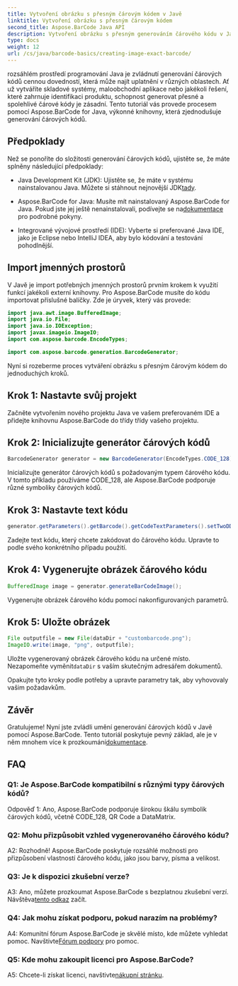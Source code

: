 ```yaml
---
title: Vytvoření obrázku s přesným čárovým kódem v Javě
linktitle: Vytvoření obrázku s přesným čárovým kódem
second_title: Aspose.BarCode Java API
description: Vytvoření obrázku s přesným generováním čárového kódu v Javě pomocí Aspose.BarCode. Snadno vytvořte vlastní čárové kódy. Prozkoumejte dokumentaci, stáhněte si ji a získejte podporu.
type: docs
weight: 12
url: /cs/java/barcode-basics/creating-image-exact-barcode/
---
```

rozsáhlém prostředí programování Java je zvládnutí generování čárových kódů cennou dovedností, která může najít uplatnění v různých oblastech. Ať už vytváříte skladové systémy, maloobchodní aplikace nebo jakékoli řešení, které zahrnuje identifikaci produktu, schopnost generovat přesné a spolehlivé čárové kódy je zásadní. Tento tutoriál vás provede procesem pomocí Aspose.BarCode for Java, výkonné knihovny, která zjednodušuje generování čárových kódů.

## Předpoklady

Než se ponoříte do složitosti generování čárových kódů, ujistěte se, že máte splněny následující předpoklady:

-  Java Development Kit (JDK): Ujistěte se, že máte v systému nainstalovanou Java. Můžete si stáhnout nejnovější JDK[tady](https://www.oracle.com/java/technologies/javase-downloads.html).

-  Aspose.BarCode for Java: Musíte mít nainstalovaný Aspose.BarCode for Java. Pokud jste jej ještě nenainstalovali, podívejte se na[dokumentace](https://reference.aspose.com/barcode/java/) pro podrobné pokyny.

- Integrované vývojové prostředí (IDE): Vyberte si preferované Java IDE, jako je Eclipse nebo IntelliJ IDEA, aby bylo kódování a testování pohodlnější.

## Import jmenných prostorů

V Javě je import potřebných jmenných prostorů prvním krokem k využití funkcí jakékoli externí knihovny. Pro Aspose.BarCode musíte do kódu importovat příslušné balíčky. Zde je úryvek, který vás provede:

```java
import java.awt.image.BufferedImage;
import java.io.File;
import java.io.IOException;
import javax.imageio.ImageIO;
import com.aspose.barcode.EncodeTypes;

import com.aspose.barcode.generation.BarcodeGenerator;
```

Nyní si rozeberme proces vytváření obrázku s přesným čárovým kódem do jednoduchých kroků.

## Krok 1: Nastavte svůj projekt

Začněte vytvořením nového projektu Java ve vašem preferovaném IDE a přidejte knihovnu Aspose.BarCode do třídy třídy vašeho projektu.

## Krok 2: Inicializujte generátor čárových kódů

```java
BarcodeGenerator generator = new BarcodeGenerator(EncodeTypes.CODE_128);
```

Inicializujte generátor čárových kódů s požadovaným typem čárového kódu. V tomto příkladu používáme CODE_128, ale Aspose.BarCode podporuje různé symboliky čárových kódů.

## Krok 3: Nastavte text kódu

```java
generator.getParameters().getBarcode().getCodeTextParameters().setTwoDDisplayText("123456");
```

Zadejte text kódu, který chcete zakódovat do čárového kódu. Upravte to podle svého konkrétního případu použití.

## Krok 4: Vygenerujte obrázek čárového kódu

```java
BufferedImage image = generator.generateBarCodeImage();
```

Vygenerujte obrázek čárového kódu pomocí nakonfigurovaných parametrů.

## Krok 5: Uložte obrázek

```java
File outputfile = new File(dataDir + "custombarcode.png");
ImageIO.write(image, "png", outputfile);
```

 Uložte vygenerovaný obrázek čárového kódu na určené místo. Nezapomeňte vyměnit`dataDir` s vaším skutečným adresářem dokumentů.

Opakujte tyto kroky podle potřeby a upravte parametry tak, aby vyhovovaly vašim požadavkům.

## Závěr

 Gratulujeme! Nyní jste zvládli umění generování čárových kódů v Javě pomocí Aspose.BarCode. Tento tutoriál poskytuje pevný základ, ale je v něm mnohem více k prozkoumání[dokumentace](https://reference.aspose.com/barcode/java/).

## FAQ

### Q1: Je Aspose.BarCode kompatibilní s různými typy čárových kódů?

Odpověď 1: Ano, Aspose.BarCode podporuje širokou škálu symbolik čárových kódů, včetně CODE_128, QR Code a DataMatrix.

### Q2: Mohu přizpůsobit vzhled vygenerovaného čárového kódu?

A2: Rozhodně! Aspose.BarCode poskytuje rozsáhlé možnosti pro přizpůsobení vlastností čárového kódu, jako jsou barvy, písma a velikost.

### Q3: Je k dispozici zkušební verze?

 A3: Ano, můžete prozkoumat Aspose.BarCode s bezplatnou zkušební verzí. Návštěva[tento odkaz](https://releases.aspose.com/) začít.

### Q4: Jak mohu získat podporu, pokud narazím na problémy?

 A4: Komunitní fórum Aspose.BarCode je skvělé místo, kde můžete vyhledat pomoc. Navštivte[Fórum podpory](https://forum.aspose.com/c/barcode/13) pro pomoc.

### Q5: Kde mohu zakoupit licenci pro Aspose.BarCode?

 A5: Chcete-li získat licenci, navštivte[nákupní stránku](https://purchase.aspose.com/buy).